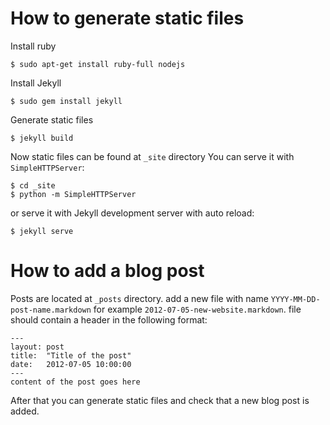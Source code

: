 # How to generate static files

Install ruby
```
$ sudo apt-get install ruby-full nodejs
```

Install Jekyll
```
$ sudo gem install jekyll
```

Generate static files
```
$ jekyll build
```

Now static files can be found at ```_site``` directory
You can serve it with ```SimpleHTTPServer```:
```
$ cd _site
$ python -m SimpleHTTPServer
```
or serve it with Jekyll development server with auto reload:
```
$ jekyll serve
```

# How to add a blog post

Posts are located at ```_posts``` directory. add a new file with name ```YYYY-MM-DD-post-name.markdown``` for example ```2012-07-05-new-website.markdown```. file should contain a header in the following format:

```
---
layout: post
title:  "Title of the post"
date:   2012-07-05 10:00:00
---
content of the post goes here
```

After that you can generate static files and check that a new blog post is added.
